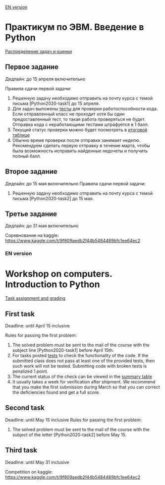 [EN version](#en)

# Практикум по ЭВМ. Введение в Python

[Распределение задач и оценки](https://docs.google.com/spreadsheets/d/1ahxdzLJ1PtfgvLFY549vYONwjlfX8zZQFZxN_RGBARI/edit?usp=sharing)
## Первое задание
Дедлайн: до 15 апреля включительно

Правила сдачи первой задачи:
1. Решенную задачу необходимо отправить на почту курса с темой письма [Python2020-task1] до 15 апреля.
2. Для задач выложены [тесты]((./assignments/tests)) для проверки работоспособности кода. Если отправленный класс не проходит хотя бы один предоставленный тест, то такая работа проверяться не будет. Отправка кода с неработающими тестами  штрафуется в 1 балл.
3. Текущий статус проверки можно будет посмотреть в [итоговой таблице](https://docs.google.com/spreadsheets/d/1ahxdzLJ1PtfgvLFY549vYONwjlfX8zZQFZxN_RGBARI/edit)
4. Обычно время проверки после отправки занимает неделю. Рекомендуем сделать первую отправку в течение марта, чтобы была возможность исправить найденные недочеты и получить полный балл.

## Второе задание
Дедлайн: до 15 мая включительно
Правила сдачи первой задачи:
1. Решенную задачу необходимо отправить на почту курса с темой письма [Python2020-task2] до 15 мая.

## Третье задание
Дедлайн: до 31 мая включительно

Соревнование на kaggle: https://www.kaggle.com/t/9f809aedb2f44b5484489bfc1ee64ec2


 ### <a name="en" /> EN version

# Workshop on computers. Introduction to Python

[Task assignment and grading](https://docs.google.com/spreadsheets/d/1ahxdzLJ1PtfgvLFY549vYONwjlfX8zZQFZxN_RGBARI/edit?usp=sharing)
## First task
Deadline: until April 15 inclusive

Rules for passing the first problem:
1. The solved problem must be sent to the mail of the course with the subject line [Python2020-task1] before April 15th.
2. For tasks posted [tests]((./assignments/tests)) to check the functionality of the code. If the submitted class does not pass at least one of the provided tests, then such work will not be tested. Submitting code with broken tests is penalized 1 point.
3. The current status of the check can be viewed in the [summary table](https://docs.google.com/spreadsheets/d/1ahxdzLJ1PtfgvLFY549vYONwjlfX8zZQFZxN_RGBARI/edit)
4. It usually takes a week for verification after shipment. We recommend that you make the first submission during March so that you can correct the deficiencies found and get a full score.

## Second task
Deadline: until May 15 inclusive
Rules for passing the first problem:
1. The solved problem must be sent to the mail of the course with the subject of the letter [Python2020-task2] before May 15.

## Third task
Deadline: until May 31 inclusive

Competition on kaggle: https://www.kaggle.com/t/9f809aedb2f44b5484489bfc1ee64ec2

